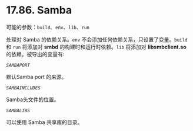 # 17.86. Samba

可能的参数：`build`、`env`、`lib`、`run`

处理对 Samba 的依赖关系。`env` 不会添加任何依赖关系，只设置了变量。`build` 和 `run` 将添加对 **smbd** 的构建时和运行时依赖。`lib` 将添加对 **libsmbclient.so** 的依赖。被导出的变量有:

*`SAMBAPORT`*

默认Samba port 的来源。

*`SAMBAINCLUDES`*

Samba头文件的位置。

*`SAMBALIBS`*

可以使用 Samba 共享库的目录。
